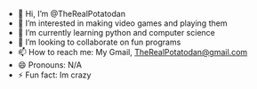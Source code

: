 - 👋 Hi, I’m @TheRealPotatodan
- 👀 I’m interested in making video games and playing them
- 🌱 I’m currently learning python and computer science
- 💞️ I’m looking to collaborate on fun programs
- 📫 How to reach me: My Gmail, TheRealPotatodan@gmail.com
- 😄 Pronouns: N/A
- ⚡ Fun fact: Im crazy

<!---
TheRealPotatodan/TheRealPotatodan is a ✨ special ✨ repository because its `README.md` (this file) appears on your GitHub profile.
You can click the Preview link to take a look at your changes.
--->
